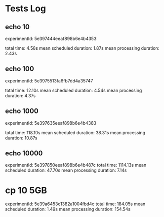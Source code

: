 # Tests Log

## echo 10
experimentId: 5e397444eeaf898b6e4b4353

total time: 4.58s
mean scheduled duration: 1.87s
mean processing duration: 2.43s

## echo 100
experimentId: 5e3975513fa6fb7dd4a35747

total time: 12.10s
mean scheduled duration: 4.54s
mean processing duration: 4.37s

## echo 1000
experimentId: 5e397635eeaf898b6e4b4383

total time: 118.10s
mean scheduled duration: 38.31s
mean processing duration: 10.87s

## echo 10000
experimentId: 5e397850eeaf898b6e4b487c
total time: 1114.13s
mean scheduled duration: 47.70s
mean processing duration: 7.14s


# cp 10 5GB
experimentId: 5e39a6453c1382a1004fbd4c
total time: 184.05s
mean scheduled duration: 1.49s
mean processing duration: 154.54s
